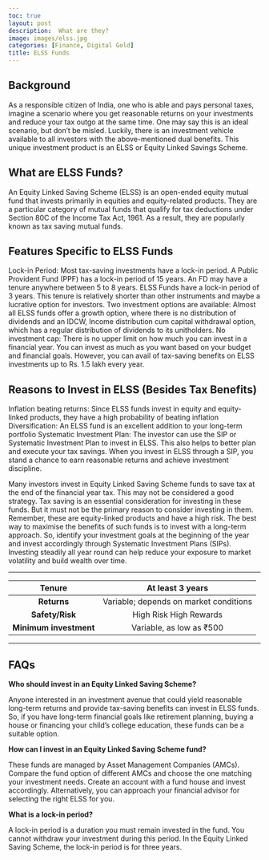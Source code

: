 ```yaml
---
toc: true
layout: post
description:  What are they?
image: images/elss.jpg
categories: [Finance, Digital Gold]
title: ELSS Funds
---
```


## Background
As a responsible citizen of India, one who is able and pays personal taxes, imagine a scenario where you get reasonable returns on your investments and reduce your tax outgo at the same time. One may say this is an ideal scenario, but don’t be misled. Luckily, there is an investment vehicle available to all investors with the above-mentioned dual benefits. This unique investment product is an ELSS or Equity Linked Savings Scheme.

## What are ELSS Funds?

An Equity Linked Saving Scheme (ELSS) is an open-ended equity mutual fund that invests primarily in equities and equity-related products. They are a particular category of mutual funds that qualify for tax deductions under Section 80C of the Income Tax Act, 1961. As a result, they are popularly known as tax saving mutual funds.

## Features Specific to ELSS Funds

Lock-in Period: Most tax-saving investments have a lock-in period. A Public Provident Fund (PPF) has a lock-in period of 15 years. An FD may have a tenure anywhere between 5 to 8 years. ELSS Funds have a lock-in period of 3 years. This tenure is relatively shorter than other instruments and maybe a lucrative option for investors.
Two investment options are available: Almost all ELSS funds offer a growth option, where there is no distribution of dividends and an IDCW, Income distribution cum capital withdrawal option, which has a regular distribution of dividends to its unitholders.
No investment cap: There is no upper limit on how much you can invest in a financial year. You can invest as much as you want based on your budget and financial goals. However, you can avail of tax-saving benefits on ELSS investments up to Rs. 1.5 lakh every year.

## Reasons to Invest in ELSS (Besides Tax Benefits)

Inflation beating returns: Since ELSS funds invest in equity and equity-linked products, they have a high probability of beating inflation
Diversification: An ELSS fund is an excellent addition to your long-term portfolio
Systematic Investment Plan: The investor can use the SIP or Systematic Investment Plan to invest in ELSS. This also helps to better plan and execute your tax savings. When you invest in ELSS through a SIP, you stand a chance to earn reasonable returns and achieve investment discipline.

Many investors invest in Equity Linked Saving Scheme funds to save tax at the end of the financial year tax. This may not be considered a good strategy. Tax saving is an essential consideration for investing in these funds. But it must not be the primary reason to consider investing in them. Remember, these are equity-linked products and have a high risk. The best way to maximise the benefits of such funds is to invest with a long-term approach. So, identify your investment goals at the beginning of the year and invest accordingly through Systematic Investment Plans (SIPs). Investing steadily all year round can help reduce your exposure to market volatility and build wealth over time.

---
|       **Tenure**       |            At least 3 years            |
|:----------------------:|:--------------------------------------:|
|       **Returns**      | Variable; depends on market conditions |
|     **Safety/Risk**    |         High Risk High Rewards         |
| **Minimum investment** |        Variable, as low as ₹500        |


---

## FAQs

__Who should invest in an Equity Linked Saving Scheme?__

Anyone interested in an investment avenue that could yield reasonable long-term returns and provide tax-saving benefits can invest in ELSS funds. So, if you have long-term financial goals like retirement planning, buying a house or financing your child’s college education, these funds can be a suitable option.

__How can I invest in an Equity Linked Saving Scheme fund?__

These funds are managed by Asset Management Companies (AMCs). Compare the fund option of different AMCs and choose the one matching your investment needs. Create an account with a fund house and invest accordingly. Alternatively, you can approach your financial advisor for selecting the right ELSS for you.

__What is a lock-in period?__

A lock-in period is a duration you must remain invested in the fund. You cannot withdraw your investment during this period. In the Equity Linked Saving Scheme, the lock-in period is for three years.
